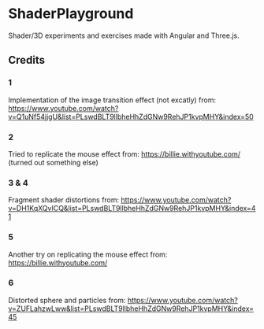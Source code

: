 # ShaderPlayground

Shader/3D experiments and exercises made with Angular and Three.js.

## Credits

### 1 

Implementation of the image transition effect (not excatly) from: 
https://www.youtube.com/watch?v=Q1uNf54jjgU&list=PLswdBLT9llbheHhZdGNw9RehJP1kvpMHY&index=50
  
### 2

Tried to replicate the mouse effect from: https://billie.withyoutube.com/
(turned out something else)

### 3 & 4

Fragment shader distortions from: https://www.youtube.com/watch?v=DH1KqXQvICQ&list=PLswdBLT9llbheHhZdGNw9RehJP1kvpMHY&index=41

### 5

Another try on replicating the mouse effect from: https://billie.withyoutube.com/

### 6

Distorted sphere and particles from: https://www.youtube.com/watch?v=ZUFLahzwLww&list=PLswdBLT9llbheHhZdGNw9RehJP1kvpMHY&index=45
